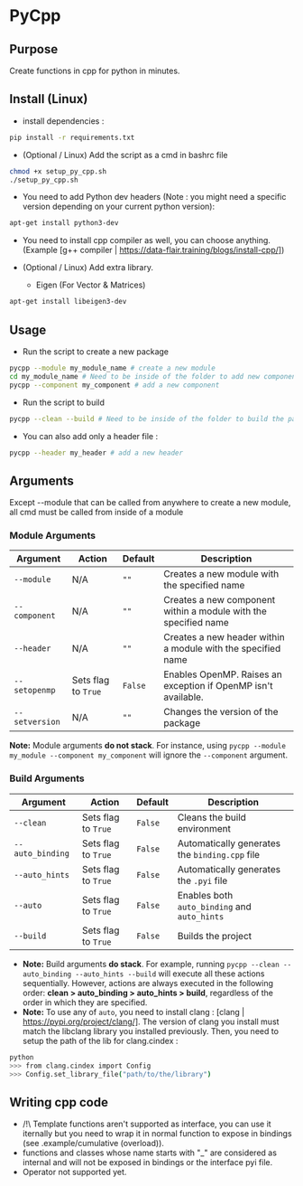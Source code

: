 # PyCpp

## Purpose

Create functions in cpp for python in minutes.

## Install (Linux)

- install dependencies :

```sh
pip install -r requirements.txt
```

- (Optional / Linux) Add the script as a cmd in bashrc file

```sh
chmod +x setup_py_cpp.sh
./setup_py_cpp.sh
```

- You need to add Python dev headers (Note : you might need a specific version depending on your current python version):

```sh
apt-get install python3-dev
```

- You need to install cpp compiler as well, you can choose anything. (Example [g++ compiler | https://data-flair.training/blogs/install-cpp/])

- (Optional / Linux) Add extra library.
  - Eigen (For Vector & Matrices)

```sh
apt-get install libeigen3-dev
```

## Usage

- Run the script to create a new package

```sh
pycpp --module my_module_name # create a new module
cd my_module_name # Need to be inside of the folder to add new component.
pycpp --component my_component # add a new component
```

- Run the script to build

```sh
pycpp --clean --build # Need to be inside of the folder to build the package.
```

- You can also add only a header file :

```sh
pycpp --header my_header # add a new header
```

## Arguments

Except --module that can be called from anywhere to create a new module, all cmd must be called from inside of a module

### Module Arguments

| Argument       | Action              | Default | Description                                                     |
| -------------- | ------------------- | ------- | --------------------------------------------------------------- |
| `--module`     | N/A                 | `""`    | Creates a new module with the specified name                    |
| `--component`  | N/A                 | `""`    | Creates a new component within a module with the specified name |
| `--header`     | N/A                 | `""`    | Creates a new header within a module with the specified name    |
| `--setopenmp`  | Sets flag to `True` | `False` | Enables OpenMP. Raises an exception if OpenMP isn't available.  |
| `--setversion` | N/A                 | `""`    | Changes the version of the package                              |

**Note:** Module arguments **do not stack**. For instance, using `pycpp --module my_module --component my_component` will ignore the `--component` argument.

### Build Arguments

| Argument         | Action              | Default | Description                                    |
| ---------------- | ------------------- | ------- | ---------------------------------------------- |
| `--clean`        | Sets flag to `True` | `False` | Cleans the build environment                   |
| `--auto_binding` | Sets flag to `True` | `False` | Automatically generates the `binding.cpp` file |
| `--auto_hints`   | Sets flag to `True` | `False` | Automatically generates the `.pyi` file        |
| `--auto`         | Sets flag to `True` | `False` | Enables both `auto_binding` and `auto_hints`   |
| `--build`        | Sets flag to `True` | `False` | Builds the project                             |

- **Note:** Build arguments **do stack**. For example, running `pycpp --clean --auto_binding --auto_hints --build` will execute all these actions sequentially. However, actions are always executed in the following order: **clean > auto_binding > auto_hints > build**, regardless of the order in which they are specified.
- **Note:** To use any of `auto`, you need to install clang : [clang | https://pypi.org/project/clang/]. The version of clang you install must match the libclang library you installed previously. Then, you need to setup the path of the lib for clang.cindex :

```sh
python
>>> from clang.cindex import Config
>>> Config.set_library_file("path/to/the/library")
```

## Writing cpp code

- /!\ Template functions aren't supported as interface, you can use it iternally but you need to wrap it in normal function to expose in bindings (see .example/cumulative (overload)).
- functions and classes whose name starts with "\_" are considered as internal and will not be exposed in bindings or the interface pyi file.
- Operator not supported yet.
